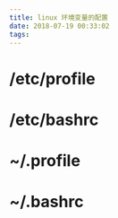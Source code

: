 ```yaml
---
title: linux 环境变量的配置
date: 2018-07-19 00:33:02
tags:
---
```


# /etc/profile

# /etc/bashrc

# ~/.profile

# ~/.bashrc